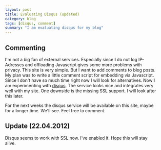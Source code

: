```yaml
---
layout: post
title: Evaluating Disqus (updated)
category: blog
tags: [disqus, comment]
summary: "I am evaluating disqus for my blog"
---
```


## Commenting

I'm not a big fan of external services. Especially since I do not log IP-Adresses
and offloading Javascript gives some more problems with privacy.
This site is very simple. But I want to add comments to blog posts. My plan was
to write a little comment script for embedding via Javascript. Since I don't have
so much time right now I will look for alternatives. Now I am experimenting with
[disqus](http://disqus.com). The service looks nice and integrates very well with
my site. One downside is the missing SSL support. I will look after this later.

For the next weeks the disqus service will be available on this site, maybe for
a longer time. We'll see. Feel free to comment.

## Update (22.04.2012)
Disqus seems to work with SSL now. I've enabled it. Hope this will stay alive.
